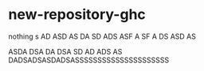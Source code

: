 # new-repository-ghc
nothing
s
AD
ASD
AS
DA
SD
ADS
ASF
A
SF
A
DS
ASD
AS

ASDA
DSA
DA
DSA
SD
AD
ADS
AS
DADSADSASDADSASSSSSSSSSSSSSSSSSSSSS
